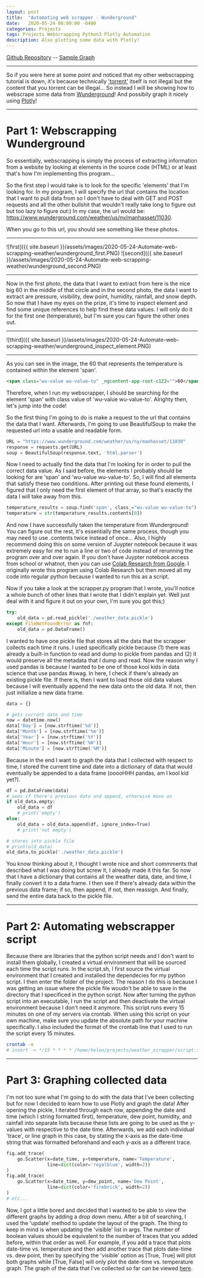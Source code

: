 ```yaml
---
layout: post
title:  "Automating web scrapper - Wunderground"
date:   2020-05-24 00:00:00 -0400
categories: Projects
tags: Projects Webscrapping Python3 Plotly Automation
description: Also plotting some data with Plotly! 
---
```

[Github Repository] -- [Sample Graph]

-----

So if you were here at some point and noticed that my other webscrapping tutorial is down, it's because technically ['torrent'] itself is not illegal 
but the content that you torrent can be illegal... So instead I will be showing how to webscrape some data from [Wunderground]! And possibily graph it
nicely using [Plotly]!

-----

# Part 1: Webscrapping Wunderground

So essentially, webscrapping is simply the process of extracting information from a website by looking at elements in the source code (HTML) or at least 
that's how I'm implementing this program... 

So the first step I would take is to look for the specific 'elements' that I'm looking for. In my program, I will specify the url that contains the location that I
want to pull data from so I don't have to deal with GET and POST requests and all the other bullshit that wouldn't really take long to figure out but too lazy to 
figure out:) In my case, the url would be: https://www.wunderground.com/weather/us/ny/manhasset/11030. 

When you go to this url, you should see something like these photos. 

-----

![first]({{ site.baseurl }}/assets/images/2020-05-24-Automate-web-scrapping-weather/wunderground_first.PNG)
![second]({{ site.baseurl }}/assets/images/2020-05-24-Automate-web-scrapping-weather/wunderground_second.PNG)

-----

Now in the first photo, the data that I want to extract from here is the nice big 60 in the middle of that circle and in the second photo, the data I want to 
extract are pressure, visibility, dew point, humidity, rainfall, and snow depth. So now that I have my eyes on the prize, it's time to inspect element and find 
some unique references to help find these data values. I will only do it for the first one (temperature), but I'm sure you can figure the other ones out. 

-----

![third]({{ site.baseurl }}/assets/images/2020-05-24-Automate-web-scrapping-weather/wunderground_inspect_element.PNG)

-----

As you can see in the image, the 60 that represents the temperature is contained within the element 'span'. 

```html
<span class="wu-value wu-value-to" _ngcontent-app-root-c122="">60</span>
```

Therefore, when I run my webscrapper, I should be searching for the element 'span' with class value of 'wu-value wu-value-to'. Alrighty then, let's jump into the code!

So the first thing I'm going to do is make a request to the url that contains the data that I want. Afterwards, I'm going to use BeautifulSoup to make the requested url 
into a usable and readable form. 

```python
URL = "https://www.wunderground.com/weather/us/ny/manhasset/11030"
response = requests.get(URL)
soup = BeautifulSoup(response.text, 'html.parser')
```

Now I need to actually find the data that I'm looking for in order to pull the correct data value. As I said before, the elements I probably should be looking for are 
'span' and 'wu-value wu-value-to'. So, I will find all elements that satisfy these two conditions. After printing out these found elements, I figured that I only need 
the first element of that array, so that's exactly the data I will take away from this. 

```python
temperature_results = soup.find('span', class_="wu-value wu-value-to")
temperature = str(temperature_results.contents[0])
```

And now I have successfully taken the temperature from Wunderground! You can figure out the rest, it's essentially the same process, though you may need to use .contents
twice instead of once... Also, I highly recommend doing this on some version of Juypter notebook because it was extremely easy for me to run a line or two of code instead of
rerunning the program over and over again. If you don't have Juypter notebook access from school or whatnot, then you can use [Colab Research from Google]. I originally wrote
this program using Colab Research but then moved all my code into regular python because I wanted to run this as a script. 

Now if you take a look at the scrapper.py program that I wrote, you'll notice a whole bunch of other lines that I wrote that I didn't explain yet. Well just deal with it and 
figure it out on your own, I'm sure you got this;)

```python
try:
    old_data = pd.read_pickle('./weather_data.pickle')
except FileNotFoundError as fnf:
    old_data = pd.DataFrame()
```

I wanted to have one pickle file that stores all the data that the scrapper collects each time it runs. I used specifically pickle because (1) there was already a built-in 
function to read and dump to pickle from pandas and (2) it would preserve all the metadata that I dump and read. Now the reason why I used pandas is because I wanted to be 
one of those kool kids in data science that use pandas #swag. In here, I check if there's already an existing pickle file. If there is, then I want to load those old data 
values because I will eventually append the new data onto the old data. If not, then just initialize a new data frame. 

```python
data = {}

# gets current date and time
now = datetime.now()
data['Day'] = [now.strftime('%d')]
data['Month'] = [now.strftime('%m')]
data['Year'] = [now.strftime('%Y')]
data['Hour'] = [now.strftime('%H')]
data['Minute'] = [now.strftime('%M')]
```

Because in the end I want to graph the data that I collected with respect to time, I stored the current time and date into a dictionary of data that would eventually 
be appended to a data frame (ooooHHH pandas, am I kool kid yet?). 

```python
df = pd.DataFrame(data)
# sees if there's previous data and append, otherwise move on
if old_data.empty:
    old_data = df
    # print('empty')
else:
    old_data = old_data.append(df, ignore_index=True)
    # print('not empty')

# stores into pickle file
# print(old_data)
old_data.to_pickle('./weather_data.pickle')
```

You know thinking about it, I thought I wrote nice and short commments that described what I was doing but screw it, I already made it this far. So now that I have 
a dictionary that contains all the weather data, date, and time, I finally convert it to a data frame. I then see if there's already data within the previous data frame; 
if so, then append, if not, then reassign. And finally, send the entire data back to the pickle file. 

-----

# Part 2: Automating webscrapper script

Because there are libraries that the python script needs and I don't want to install them globally, I created a virtual environment that will be sourced each time the script runs. 
In the script.sh, I first source the virtual environment that I created and installed the dependecies for my python script. I then enter the folder of the project. The reason I 
do this is because I was getting an issue where the pickle file woudn't be able to save in the directory that I specificed in the python script. Now after turning the python 
script into an executable, I run the script and then deactivate the virtual environment because I don't need it anymore. This script runs every 15 minutes on one of my servers 
via crontab. When using this script on your own machine, make sure you update the absolute path for your machine specifically. I also included the format of the crontab line 
that I used to run the script every 15 minutes. 

```bash
crontab -e
# insert -> */15 * * * * /home/helen/projects/weather_scrapper/script.sh
```

-----

# Part 3: Graphing collected data

I'm not too sure what I'm going to do with the data that I've been collecting but for now I decided to learn how to use Plotly and graph the data! After opening the pickle, 
I iterated through each row, appending the date and time (which I string formatted first), temperature, dew point, humidity, and rainfall into separate lists because 
these lists are going to be used as the y-values with respective to the date time. Afterwards, we add each individual 'trace', or line graph in this case, by stating the 
x-axis as the date-time string that was formatted beforehand and each y-axis as a different trace. 

```python
fig.add_trace(
    go.Scatter(x=date_time, y=temperature, name='Temperature',
               line=dict(color='royalblue', width=2))
)
fig.add_trace(
    go.Scatter(x=date_time, y=dew_point, name='Dew Point',
               line=dict(color='firebrick', width=2))
)
# etc...
``` 

Now, I got a little bored and decided that I wanted to be able to view the different graphs by adding a drop down menu. After a bit of searching, I used the 'update' method 
to update the layout of the graph. The thing to keep in mind is when updating the 'visible' list in args. The number of boolean values should be equivalent to the number of 
traces that you added before, within that order as well. For example, if you add a trace that plots date-time vs. temperature and then add another trace that plots date-time 
vs. dew point, then by specifying the 'visible' option as [True, True] will plot both graphs while [True, False] will only plot the date-time vs. temperature graph. The graph 
of the data that I've collected so far can be viewed [here]. 

['torrent']: https://en.wikipedia.org/wiki/BitTorrent
[Wunderground]: https://www.wunderground.com/
[Plotly]: https://plotly.com/
[Colab Research from Google]: https://colab.research.google.com/notebooks/intro.ipynb
[here]: https://public.sonbyj01.xyz/projects/weather_scrapping/temp-plot.html
[Sample Graph]: https://public.sonbyj01.xyz/projects/weather_scrapping/temp-plot.html
[Github Repository]: https://github.com/sonbyj01/weather_scrapper